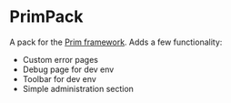 # PrimPack

A pack for the [Prim framework](https://github.com/jarzon/prim). Adds a few functionality:

- Custom error pages
- Debug page for dev env
- Toolbar for dev env
- Simple administration section
